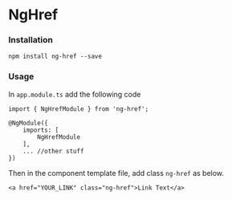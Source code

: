 
# NgHref
  
### Installation
```
npm install ng-href --save
```

### Usage

In `app.module.ts` add the following code
```
import { NgHrefModule } from 'ng-href';

@NgModule({
    imports: [
        NgHrefModule
    ],
    ... //other stuff
})
```


Then in the component template file, add class `ng-href` as below.
```
<a href="YOUR_LINK" class="ng-href">Link Text</a>
```

